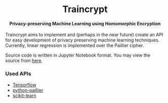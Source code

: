 <center>
<h1>Traincrypt</h1>

<h4>Privacy-preserving Machine Learning using Homomorphic Encryption</h4>
</center>

Traincrypt aims to implement and (perhaps in the near future) create an API for easy development of privacy preserving machine learning techniques. Currently, linear regression is implemented over the Paillier cipher.

Source code is written in Jupyter Notebook format. You may view the source from [here](traincrypt).

### Used APIs

- [Tensorflow](https://github.com/tensorflow/tensorflow)
- [python-paillier](https://github.com/n1analytics/python-paillier)
- [scikit-learn](https://github.com/scikit-learn/scikit-learn)